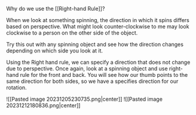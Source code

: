 Why do we use the [[Right-hand Rule]]?

When we look at something spinning, the direction in which it spins differs based on perspective. What might look counter-clockwise to me may look clockwise to a person on the other side of the object.

Try this out with any spinning object and see how the direction changes depending on which side you look at it.

Using the Right hand rule, we can specify a direction that does not change due to perspective. Once again, look at a spinning object and use right-hand rule for the front and back. You will see how our thumb points to the same direction for both sides, so we have a specifies direction for our rotation.

![[Pasted image 20231205230735.png|center]]
![[Pasted image 20231212180836.png|center]]

